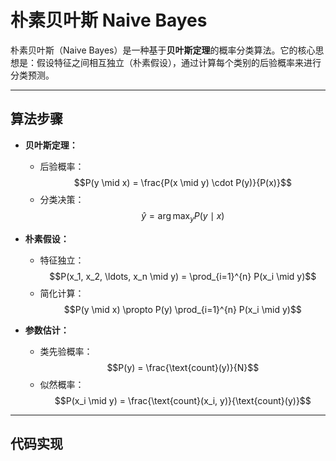 # 朴素贝叶斯 Naive Bayes

朴素贝叶斯（Naive Bayes）是一种基于**贝叶斯定理**的概率分类算法。它的核心思想是：假设特征之间相互独立（朴素假设），通过计算每个类别的后验概率来进行分类预测。

---

## 算法步骤

- **贝叶斯定理：**
  - 后验概率：$$P(y \mid x) = \frac{P(x \mid y) \cdot P(y)}{P(x)}$$
  - 分类决策：$$\hat{y} = \arg\max_{y} P(y \mid x)$$

- **朴素假设：**
  - 特征独立：$$P(x_1, x_2, \ldots, x_n \mid y) = \prod_{i=1}^{n} P(x_i \mid y)$$
  - 简化计算：$$P(y \mid x) \propto P(y) \prod_{i=1}^{n} P(x_i \mid y)$$

- **参数估计：**
  - 类先验概率：$$P(y) = \frac{\text{count}(y)}{N}$$
  - 似然概率：$$P(x_i \mid y) = \frac{\text{count}(x_i, y)}{\text{count}(y)}$$

---

## 代码实现
